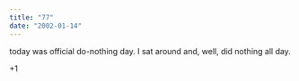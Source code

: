 ```yaml
---
title: "77"
date: "2002-01-14"
---
```


today was official do-nothing day. I sat around and, well, did nothing all day.

+1

